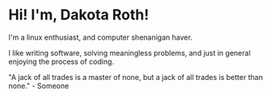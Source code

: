 # Hi! I'm, Dakota Roth!

I'm a linux enthusiast, and computer shenanigan haver.

I like writing software, solving meaningless problems, and just in general enjoying the process of coding.

"A jack of all trades is a master of none, but a jack of all trades is better than none." - Someone

<!---
Codaea/Codaea is a ✨ special ✨ repository because its `README.md` (this file) appears on your GitHub profile.
You can click the Preview link to take a look at your changes.
--->
